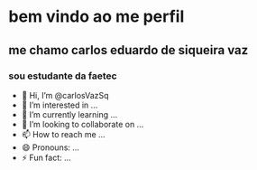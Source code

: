 # bem vindo ao me perfil
## me chamo carlos eduardo de siqueira vaz
### sou estudante da faetec
- 👋 Hi, I’m @carlosVazSq
- 👀 I’m interested in ...
- 🌱 I’m currently learning ...
- 💞️ I’m looking to collaborate on ...
- 📫 How to reach me ...
- 😄 Pronouns: ...
- ⚡ Fun fact: ...

<!---
carlosVazSq/carlosVazSq is a ✨ special ✨ repository because its `README.md` (this file) appears on your GitHub profile.
You can click the Preview link to take a look at your changes.
--->
